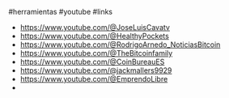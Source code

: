 #herramientas #youtube #links 

- https://www.youtube.com/@JoseLuisCavatv
- https://www.youtube.com/@HealthyPockets
- https://www.youtube.com/@RodrigoArnedo_NoticiasBitcoin
- https://www.youtube.com/@TheBitcoinfamily
- https://www.youtube.com/@CoinBureauES
- https://www.youtube.com/@jackmallers9929
- https://www.youtube.com/@EmprendoLibre
- 
